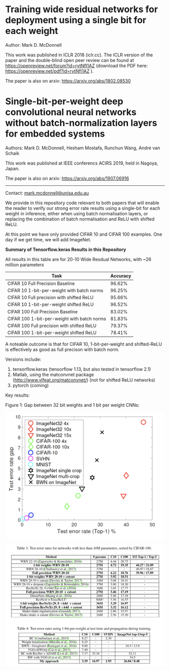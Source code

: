 # Training wide residual networks for deployment using a single bit for each weight

Author: Mark D. McDonnell

This work was published in ICLR 2018 (iclr.cc). The ICLR version of the paper and the double-blind open peer review can be found at https://openreview.net/forum?id=rytNfI1AZ (download the PDF here: https://openreview.net/pdf?id=rytNfI1AZ ).

The paper is also on arxiv: https://arxiv.org/abs/1802.08530


# Single-bit-per-weight deep convolutional neural networks without batch-normalization layers for embedded systems

Authors: Mark D. McDonnell, Hesham Mostafa, Runchun Wang, Andre van Schaik

This work was published at IEEE conferencs ACIRS 2019, held in Nagoya, Japan.

The paper is also on arxiv: https://arxiv.org/abs/1907.06916

---

Contact: mark.mcdonnell@unisa.edu.au

We provide in this repository code relevant to both papers that will enable the reader to verify our strong error rate results using a single-bit for each weight in inference, either when using batch normalisation layers, or replacing the combination of batch normalisation and ReLU with shifted ReLU.

At this point we have only provided CIFAR 10 and CIFAR 100 examples. One day if we get time, we will add ImageNet.

**Summary of Tensorflow.keras Results in this Repository**

All results in this table are for 20-10 Wide Resdual Networks, with ~26 million parameters

| Task      | Accuracy |
| ----------- | ----------- |
| CIFAR 10 Full Precision Baseline      | 96.62%       |
| CIFAR 10 1-bit-per-weight with batch norms   | 96.25%        |
| CIFAR 10 Full precision with shifted ReLU   | 95.66%        |
| CIFAR 10 1-bit-per-weight shifted ReLU   | 96.52%        |
| CIFAR 100 Full Precision Baseline      | 83.02%       |
| CIFAR 100 1-bit-per-weight with batch norms   | 81.83%        |
| CIFAR 100 Full precision with shifted ReLU   | 79.37%        |
| CIFAR 100 1-bit-per-weight shifted ReLU   | 78.41%        |

A noteable outcome is that for CIFAR 10, 1-bit-per-weight and shifted-ReLU is effectively as good as full precison with batch norm.

Versions include: 

1. tensorflow.keras (tensorflow 1.13, but also tested in tensorflow 2.1)
2. Matlab, using the matconvnet package (http://www.vlfeat.org/matconvnet/) (not for shifted ReLU networks)
3. pytorch (coming)

Key results:

Figure 1: Gap between 32 bit weights and 1 bit per weight CNNs:

![](Figures/Gap.png)

![](Figures/Summary.png)


